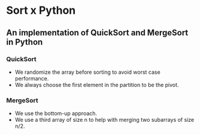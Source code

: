 # Sort x Python
## An implementation of QuickSort and MergeSort in Python

### QuickSort
- We randomize the array before sorting to avoid worst case performance.
- We always choose the first element in the partition to be the pivot.

### MergeSort
- We use the bottom-up approach.
- We use a third array of size n to help with merging two subarrays of size n/2.